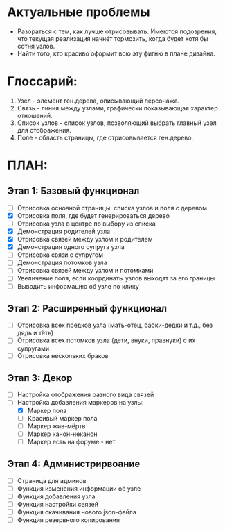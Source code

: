 # Актуальные проблемы
- Разораться с тем, как лучше отрисовывать. Имеются подозрения, что текущая реализация начнёт тормозить, когда будет хотя бы сотня узлов.
- Найти того, кто красиво оформит всю эту фигню в плане дизайна.

# Глоссарий:
1. Узел - элемент ген.дерева, описывающий персонажа.
2. Связь - линия между узлами, графически показывающая характер отношений.
3. Список узлов - список узлов, позволяющий выбрать главный узел для отображения.
4. Поле - область страницы, где отрисовывается ген.дерево.

# ПЛАН:
## Этап 1: Базовый функционал
- [ ] Отрисовка основной страницы: списка узлов и поля с деревом
- [x] Отрисовка поля, где будет генерироваться дерево
- [ ] Отрисовка узла в центре по выбору из списка
- [x] Демонстрация родителей узла
- [x] Отрисовка связей между узлом и родителем
- [x] Демонстрация одного супруга узла
- [ ] Отрисовка связи с супругом
- [ ] Демонстрация потомков узла
- [ ] Отрисовка связей между узлом и потомками
- [ ] Увеличение поля, если координаты узлов выходят за его границы
- [ ] Выводить информацию об узле по клику

## Этап 2: Расширенный функционал
- [ ] Отрисовка всех предков узла (мать-отец, бабки-дедки и т.д., без дядь и тёть)
- [ ] Отрисовка всех потомков узла (дети, внуки, правнуки) с их супругами
- [ ] Отрисовка нескольких браков

## Этап 3: Декор
- [ ] Настройка отображения разного вида связей
- [ ] Настройка добавления маркеров на узлы:
  - [x] Маркер пола
  - [ ] Красивый маркер пола
  - [ ] Маркер жив-мёртв
  - [ ] Маркер канон-неканон
  - [ ] Маркер есть на форуме - нет

## Этап 4: Администрирвоание
- [ ] Страница для админов
- [ ] Функция изменения информации об узле
- [ ] Функция добавления узла
- [ ] Функция настройки связей
- [ ] Функция скачивания нового json-файла
- [ ] Функция резервного копирования
